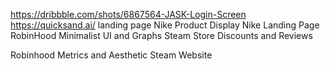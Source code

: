 https://dribbble.com/shots/6867564-JASK-Login-Screen
https://quicksand.ai/ landing page
Nike Product Display
Nike Landing Page
RobinHood Minimalist UI and Graphs
Steam Store Discounts and Reviews

Robinhood Metrics and Aesthetic
Steam Website